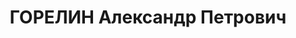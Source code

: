 ---
title: ГОРЕЛИН Александр Петрович
description: "Род. в 1894, Кустанай, русский, обр.: окончил четырехклассное городское\
  \ училище, б/п. Проживал: Московская обл., пос. Сходня, Мухановский просп., д. 8,\
  \ кв. 3. Мастер в машинном цехе мебельной фабрики \"Возрождение\" на ст.Сходня Октябрьской\
  \ ж.д. \n  Арестован 18.10.1937. Обв. в участии в белогвардейской террористической\
  \ организации - РОВС. Приговор: ВК ВС СССР, 15.11.1937 – ВМН. Расстрелян 15.11.1937,\
  \ г.Москва. \n  Реабилитирован ВК ВС СССР 02.09.1958"
---